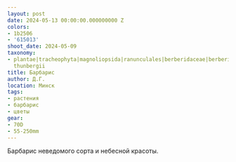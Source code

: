 ```yaml
---
layout: post
date: 2024-05-13 00:00:00.000000000 Z
colors:
- 1b2506
- '615013'
shoot_date: 2024-05-09
taxonomy:
- plantae|tracheophyta|magnoliopsida|ranunculales|berberidaceae|berberis|berberis
  thunbergii
title: Барбарис
author: Д.Г.
location: Минск
tags:
- растения
- барбарис
- цветы
gear:
- 70D
- 55-250mm
---
```

Барбарис неведомого сорта и небесной красоты.

